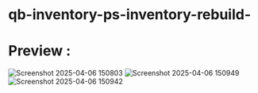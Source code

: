 # qb-inventory-ps-inventory-rebuild-


# Preview : 
![Screenshot 2025-04-06 150803](https://github.com/user-attachments/assets/855cf84e-4574-4840-8319-0923eb49674e)
![Screenshot 2025-04-06 150949](https://github.com/user-attachments/assets/fb4ed548-00a5-4585-8d80-444093efdc28)
![Screenshot 2025-04-06 150942](https://github.com/user-attachments/assets/8d263e2c-d166-47cd-bdd1-20e02153ac06)
